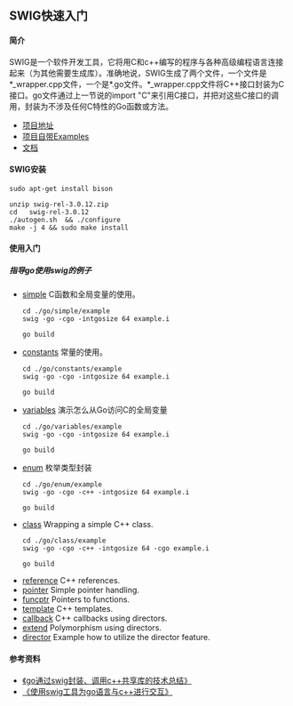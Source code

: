 ## SWIG快速入门
#### 简介
SWIG是一个软件开发工具，它将用C和c++编写的程序与各种高级编程语言连接起来（为其他需要生成库）。准确地说，SWIG生成了两个文件，一个文件是*_wrapper.cpp文件，一个是*.go文件。*_wrapper.cpp文件将C++接口封装为C接口。go文件通过上一节说的import "C"来引用C接口，并把对这些C接口的调用，封装为不涉及任何C特性的Go函数或方法。
+ [项目地址](https://github.com/swig/swig)
+ [项目自带Examples](https://github.com/swig/swig/tree/master/Examples)
+ [文档](http://www.swig.org/Doc3.0/Contents.html#Contents)

#### SWIG安装
```shell
sudo apt-get install bison 

unzip swig-rel-3.0.12.zip
cd   swig-rel-3.0.12
./autogen.sh  && ./configure
make -j 4 && sudo make install
```

#### 使用入门
##### 指导go使用swig的例子
+ [simple](./go/simple)  C函数和全局变量的使用。
    ```
    cd ./go/simple/example
    swig -go -cgo -intgosize 64 example.i   

    go build 
    ```
+ [constants](./go/constants) 常量的使用。
    ```
    cd ./go/constants/example
    swig -go -cgo -intgosize 64 example.i   

    go build 
    ```
+ [variables](./go/variables) 演示怎么从Go访问C的全局变量
    ```
    cd ./go/variables/example
    swig -go -cgo -intgosize 64 example.i   

    go build 
    ```
+ [enum](./go/enum) 枚举类型封装
    ```
    cd ./go/enum/example
    swig -go -cgo -c++ -intgosize 64 example.i  

    go build 
    ```
+ [class](./go/class) Wrapping a simple C++ class.
    ```
    cd ./go/class/example
    swig -go -cgo -c++ -intgosize 64 -cgo example.i   

    go build 
    ```
+ [reference](./go/reference) C++ references.
+ [pointer](./go/pointer) Simple pointer handling.
+ [funcptr](./go/funcptr)  Pointers to functions.
+ [template](./go/template) C++ templates.
+ [callback](./go/callback) C++ callbacks using directors.
+ [extend](./go/extend) Polymorphism using directors.
+ [director](./go/director)  Example how to utilize the director feature.

#### 参考资料
+ [《go通过swig封装、调用c++共享库的技术总结》](https://www.cnblogs.com/terencezhou/p/10059156.html)
+ [《使用swig工具为go语言与c++进行交互》](https://www.cnblogs.com/dongc/p/6896850.html)